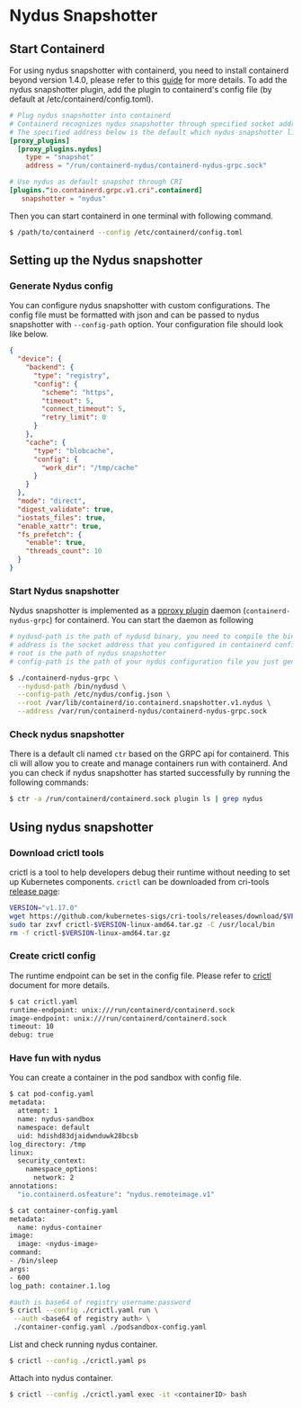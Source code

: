 # Nydus Snapshotter

## Start Containerd

For using nydus snapshotter with containerd, you need to install containerd beyond version 1.4.0, please refer to this [guide](https://github.com/containerd/containerd/blob/master/BUILDING.md) for more details. To add the nydus snapshotter plugin, add the plugin to containerd's config file (by default at /etc/containerd/config.toml).

```toml
# Plug nydus snapshotter into containerd
# Containerd recognizes nydus snapshotter through specified socket address.
# The specified address below is the default which nydus snapshotter listen to.
[proxy_plugins]
  [proxy_plugins.nydus]
    type = "snapshot"
    address = "/run/containerd-nydus/containerd-nydus-grpc.sock"

# Use nydus as default snapshot through CRI
[plugins."io.containerd.grpc.v1.cri".containerd]
   snapshotter = "nydus"
```

Then you can start containerd in one terminal with following command.

```bash
$ /path/to/containerd --config /etc/containerd/config.toml
```

## Setting up the Nydus snapshotter

### Generate Nydus config

You can configure nydus snapshotter with custom configurations. The config file must be formatted with json and can be passed to nydus snapshotter with `--config-path` option. Your configuration file should look like below.

```json
{
  "device": {
    "backend": {
      "type": "registry",
      "config": {
        "scheme": "https",
        "timeout": 5,
        "connect_timeout": 5,
        "retry_limit": 0
      }
    },
    "cache": {
      "type": "blobcache",
      "config": {
        "work_dir": "/tmp/cache"
      }
    }
  },
  "mode": "direct",
  "digest_validate": true,
  "iostats_files": true,
  "enable_xattr": true,
  "fs_prefetch": {
    "enable": true,
    "threads_count": 10
  }
}
```

### Start Nydus snapshotter

Nydus snapshotter is implemented as a [pproxy plugin](https://github.com/containerd/containerd/blob/04985039cede6aafbb7dfb3206c9c4d04e2f924d/PLUGINS.md#proxy-plugins) daemon (`containerd-nydus-grpc`) for containerd. You can start the daemon as following

```bash
# nydusd-path is the path of nydusd binary, you need to compile the binary first
# address is the socket address that you configured in containerd config file
# root is the path of nydus snapshotter
# config-path is the path of your nydus configuration file you just generated

$ ./containerd-nydus-grpc \
  --nydusd-path /bin/nydusd \
  --config-path /etc/nydus/config.json \
  --root /var/lib/containerd/io.containerd.snapshotter.v1.nydus \
  --address /var/run/containerd-nydus/containerd-nydus-grpc.sock 
```

### Check nydus snapshotter

There is a default cli named `ctr` based on the GRPC api for containerd. This cli will allow you to create and manage containers run with containerd. And you can check if nydus snapshotter has started successfully by running the following commands:

```bash
$ ctr -a /run/containerd/containerd.sock plugin ls | grep nydus
```

## Using nydus snapshotter

### Download crictl tools

crictl is a tool to help developers debug their runtime without needing to set up Kubernetes components. `crictl` can be downloaded from cri-tools [release page](https://github.com/kubernetes-sigs/cri-tools/releases):

```bash
VERSION="v1.17.0"
wget https://github.com/kubernetes-sigs/cri-tools/releases/download/$VERSION/crictl-$VERSION-linux-amd64.tar.gz
sudo tar zxvf crictl-$VERSION-linux-amd64.tar.gz -C /usr/local/bin
rm -f crictl-$VERSION-linux-amd64.tar.gz
```

### Create crictl config

The runtime endpoint can be set in the config file. Please refer to [crictl](https://github.com/kubernetes-sigs/cri-tools/blob/master/docs/crictl.md) document for more details.

``` bash
$ cat crictl.yaml
runtime-endpoint: unix:///run/containerd/containerd.sock
image-endpoint: unix:///run/containerd/containerd.sock
timeout: 10
debug: true
```

### Have fun with nydus

You can create a container in the pod sandbox with config file.

```bash
$ cat pod-config.yaml
metadata:
  attempt: 1
  name: nydus-sandbox
  namespace: default
  uid: hdishd83djaidwnduwk28bcsb
log_directory: /tmp
linux:
  security_context:
    namespace_options:
      network: 2
annotations:
  "io.containerd.osfeature": "nydus.remoteimage.v1"

$ cat container-config.yaml
metadata:
  name: nydus-container
image:
  image: <nydus-image>
command:
- /bin/sleep
args:
- 600
log_path: container.1.log

#auth is base64 of registry username:password
$ crictl --config ./crictl.yaml run \
 --auth <base64 of registry auth> \
 ./container-config.yaml ./podsandbox-config.yaml
```

List and check running nydus container.

```bash
$ crictl --config ./crictl.yaml ps
```

Attach into nydus container.

```bash
$ crictl --config ./crictl.yaml exec -it <containerID> bash
```
